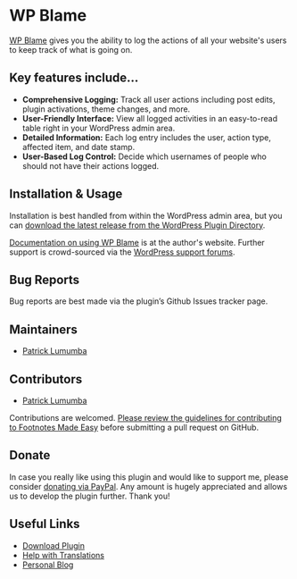# WP Blame

[WP Blame](https://wordpress.org/plugins/wp-blame/) gives you the ability to log the actions of all your website's users to keep track of what is going on.

## Key features include…

* **Comprehensive Logging:** Track all user actions including post edits, plugin activations, theme changes, and more.
* **User-Friendly Interface:** View all logged activities in an easy-to-read table right in your WordPress admin area.
* **Detailed Information:** Each log entry includes the user, action type, affected item, and date stamp.
* **User-Based Log Control:** Decide which usernames of people who should not have their actions logged.

## Installation & Usage

Installation is best handled from within the WordPress admin area, but you can [download the latest release from the WordPress Plugin Directory](https://wordpress.org/plugins/wp-blame/).

[Documentation on using WP Blame](https://wpcorner.co/support/wp-blame/) is at the author's website. Further support is crowd-sourced via the [WordPress support forums](https://wordpress.org/support/plugin/wp-blame/).

## Bug Reports

Bug reports are best made via the plugin’s Github Issues tracker page.

## Maintainers

- [Patrick Lumumba](https://github.com/lumumbapl)

## Contributors

- [Patrick Lumumba](https://github.com/lumumbapl)

Contributions are welcomed. [Please review the guidelines for contributing to Footnotes Made Easy](https://github.com/wpcorner/wp-blame/blob/main/CONTRIBUTING.md) before submitting a pull request on GitHub.

## Donate

In case you really like using this plugin and would like to support me, please consider [donating via PayPal](https://wpcorner.co/donate/). Any amount is hugely appreciated and allows us to develop the plugin further. Thank you!

## Useful Links

- [Download Plugin](https://wordpress.org/plugins/wp-blame/)
- [Help with Translations](https://translate.wordpress.org/projects/wp-plugins/wp-blame)
- [Personal Blog](http://www.wpcorner.co)
